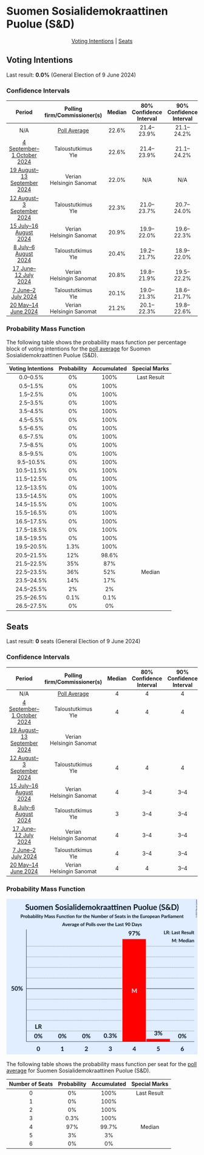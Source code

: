# Suomen Sosialidemokraattinen Puolue (S&D)

<p align="center"><a href="#voting-intentions">Voting Intentions</a> | <a href="#seats">Seats</a></p>

## Voting Intentions

Last result: **0.0%** (General Election of 9 June 2024)

### Confidence Intervals

| Period     | Polling firm/Commissioner(s) | Median | 80% Confidence Interval | 90% Confidence Interval | 95% Confidence Interval | 99% Confidence Interval |
|:----------:|:----------------:|:-----------:|:-----------------------:|:-----------------------:|:-----------------------:|:-----------------------:|
| N/A | [Poll Average](average.html) | 22.6% | 21.4–23.9% | 21.1–24.2% | 20.8–24.5% | 20.2–25.1% |
| [4 September–1 October 2024](2024-10-01-Taloustutkimus.html) | Taloustutkimus <br> Yle | 22.6% | 21.4–23.9% | 21.1–24.2% | 20.8–24.5% | 20.2–25.1% |
| [19 August–13 September 2024](2024-09-13-Verian.html) | Verian <br> Helsingin Sanomat | 22.0% | N/A | N/A | N/A | N/A |
| [12 August–3 September 2024](2024-09-03-Taloustutkimus.html) | Taloustutkimus <br> Yle | 22.3% | 21.0–23.7% | 20.7–24.0% | 20.4–24.4% | 19.8–25.0% |
| [15 July–16 August 2024](2024-08-16-Verian.html) | Verian <br> Helsingin Sanomat | 20.9% | 19.9–22.0% | 19.6–22.3% | 19.3–22.5% | 18.9–23.0% |
| [8 July–6 August 2024](2024-08-06-Taloustutkimus.html) | Taloustutkimus <br> Yle | 20.4% | 19.2–21.7% | 18.9–22.0% | 18.6–22.3% | 18.1–22.9% |
| [17 June–12 July 2024](2024-07-12-Verian.html) | Verian <br> Helsingin Sanomat | 20.8% | 19.8–21.9% | 19.5–22.2% | 19.2–22.5% | 18.7–23.0% |
| [7 June–2 July 2024](2024-07-02-Taloustutkimus.html) | Taloustutkimus <br> Yle | 20.1% | 19.0–21.3% | 18.6–21.7% | 18.4–22.0% | 17.8–22.6% |
| [20 May–14 June 2024](2024-06-14-Verian.html) | Verian <br> Helsingin Sanomat | 21.2% | 20.1–22.3% | 19.8–22.6% | 19.6–22.9% | 19.1–23.4% |

### Probability Mass Function

The following table shows the probability mass function per percentage block of voting intentions for the [poll average](average.html) for Suomen Sosialidemokraattinen Puolue (S&D).

| Voting Intentions | Probability | Accumulated | Special Marks |
|:-----------------:|:-----------:|:-----------:|:-------------:|
| 0.0–0.5% | 0% | 100% | Last Result |
| 0.5–1.5% | 0% | 100% |  |
| 1.5–2.5% | 0% | 100% |  |
| 2.5–3.5% | 0% | 100% |  |
| 3.5–4.5% | 0% | 100% |  |
| 4.5–5.5% | 0% | 100% |  |
| 5.5–6.5% | 0% | 100% |  |
| 6.5–7.5% | 0% | 100% |  |
| 7.5–8.5% | 0% | 100% |  |
| 8.5–9.5% | 0% | 100% |  |
| 9.5–10.5% | 0% | 100% |  |
| 10.5–11.5% | 0% | 100% |  |
| 11.5–12.5% | 0% | 100% |  |
| 12.5–13.5% | 0% | 100% |  |
| 13.5–14.5% | 0% | 100% |  |
| 14.5–15.5% | 0% | 100% |  |
| 15.5–16.5% | 0% | 100% |  |
| 16.5–17.5% | 0% | 100% |  |
| 17.5–18.5% | 0% | 100% |  |
| 18.5–19.5% | 0% | 100% |  |
| 19.5–20.5% | 1.3% | 100% |  |
| 20.5–21.5% | 12% | 98.6% |  |
| 21.5–22.5% | 35% | 87% |  |
| 22.5–23.5% | 36% | 52% | Median |
| 23.5–24.5% | 14% | 17% |  |
| 24.5–25.5% | 2% | 2% |  |
| 25.5–26.5% | 0.1% | 0.1% |  |
| 26.5–27.5% | 0% | 0% |  |


## Seats

Last result: **0** seats (General Election of 9 June 2024)

### Confidence Intervals

| Period     | Polling firm/Commissioner(s) | Median | 80% Confidence Interval | 90% Confidence Interval | 95% Confidence Interval | 99% Confidence Interval |
|:----------:|:----------------:|:------:|:-----------------------:|:-----------------------:|:-----------------------:|:-----------------------:|
| N/A | [Poll Average](average.html) | 4 | 4 | 4 | 4–5 | 4–5 |
| [4 September–1 October 2024](2024-10-01-Taloustutkimus.html) | Taloustutkimus <br> Yle | 4 | 4 | 4 | 4–5 | 4–5 |
| [19 August–13 September 2024](2024-09-13-Verian.html) | Verian <br> Helsingin Sanomat |  |  |  |  |  |
| [12 August–3 September 2024](2024-09-03-Taloustutkimus.html) | Taloustutkimus <br> Yle | 4 | 4 | 4 | 3–4 | 3–5 |
| [15 July–16 August 2024](2024-08-16-Verian.html) | Verian <br> Helsingin Sanomat | 4 | 3–4 | 3–4 | 3–4 | 3–4 |
| [8 July–6 August 2024](2024-08-06-Taloustutkimus.html) | Taloustutkimus <br> Yle | 3 | 3–4 | 3–4 | 3–4 | 3–4 |
| [17 June–12 July 2024](2024-07-12-Verian.html) | Verian <br> Helsingin Sanomat | 4 | 3–4 | 3–4 | 3–4 | 3–4 |
| [7 June–2 July 2024](2024-07-02-Taloustutkimus.html) | Taloustutkimus <br> Yle | 4 | 3–4 | 3–4 | 3–4 | 3–4 |
| [20 May–14 June 2024](2024-06-14-Verian.html) | Verian <br> Helsingin Sanomat | 4 | 4 | 3–4 | 3–4 | 3–4 |

### Probability Mass Function

![Graph with seats probability mass function not yet produced](average-seats-pmf-suomensosialidemokraattinenpuoluesd.png "Seats Probability Mass Function")

The following table shows the probability mass function per seat for the [poll average](average.html) for Suomen Sosialidemokraattinen Puolue (S&D).

| Number of Seats | Probability | Accumulated | Special Marks |
|:---------------:|:-----------:|:-----------:|:-------------:|
| 0 | 0% | 100% | Last Result |
| 1 | 0% | 100% |  |
| 2 | 0% | 100% |  |
| 3 | 0.3% | 100% |  |
| 4 | 97% | 99.7% | Median |
| 5 | 3% | 3% |  |
| 6 | 0% | 0% |  |


